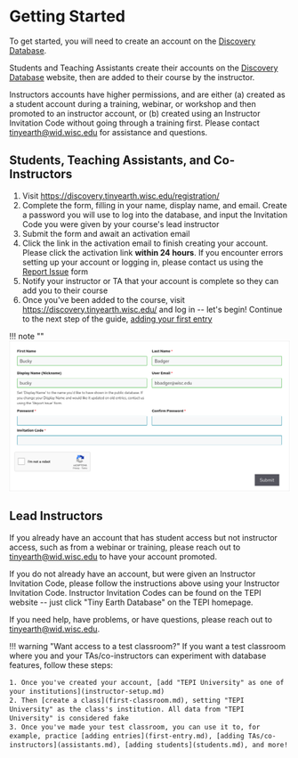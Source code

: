 # Getting Started

To get started, you will need to create an account on the [Discovery Database](https://discovery.tinyearth.wisc.edu/).

Students and Teaching Assistants create their accounts on the [Discovery Database](https://discovery.tinyearth.wisc.edu/) website, then are added to their course by the instructor.

Instructors accounts have higher permissions, and are either (a) created as a student account during a training, webinar, or workshop and then promoted to an instructor account, or (b) created using an Instructor Invitation Code without going through a training first. Please contact <tinyearth@wid.wisc.edu> for assistance and questions.

## Students, Teaching Assistants, and Co-Instructors

1. Visit <https://discovery.tinyearth.wisc.edu/registration/>
2. Complete the form, filling in your name, display name, and email. Create a password you will use to log into the database, and input the Invitation Code you were given by your course's lead instructor
3. Submit the form and await an activation email
4. Click the link in the activation email to finish creating your account. Please click the activation link **within 24 hours**. If you encounter errors setting up your account or logging in, please contact us using the [Report Issue](https://discovery.tinyearth.wisc.edu/report-issue/) form
5. Notify your instructor or TA that your account is complete so they can add you to their course
6. Once you've been added to the course, visit <https://discovery.tinyearth.wisc.edu/> and log in -- let's begin! Continue to the next step of the guide, [adding your first entry](first-entry.md)

!!! note ""
    ![The registration form](assets/Registration.png)

## Lead Instructors

If you already have an account that has student access but not instructor access, such as from a webinar or training, please reach out to <tinyearth@wid.wisc.edu> to have your account promoted.

If you do not already have an account, but were given an Instructor Invitation Code, please follow the instructions above using your Instructor Invitation Code. Instructor Invitation Codes can be found on the TEPI website -- just click "Tiny Earth Database" on the TEPI homepage.

If you need help, have problems, or have questions, please reach out to <tinyearth@wid.wisc.edu>.

!!! warning "Want access to a test classroom?"
    If you want a test classroom where you and your TAs/co-instructors can experiment with database features, follow these steps:

    1. Once you've created your account, [add "TEPI University" as one of your institutions](instructor-setup.md)
    2. Then [create a class](first-classroom.md), setting "TEPI University" as the class's institution. All data from "TEPI University" is considered fake
    3. Once you've made your test classroom, you can use it to, for example, practice [adding entries](first-entry.md), [adding TAs/co-instructors](assistants.md), [adding students](students.md), and more!

